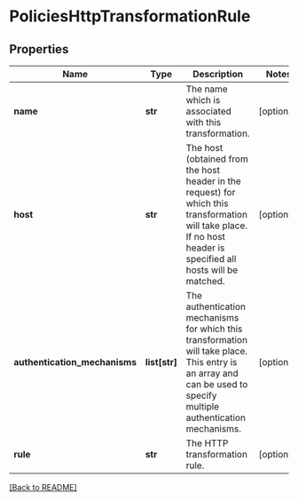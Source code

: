# PoliciesHttpTransformationRule


## Properties

Name | Type | Description | Notes
------------ | ------------- | ------------- | -------------
**name** | **str** | The name which is associated with this transformation.  | [optional] 
**host** | **str** | The host (obtained from the host header in the request) for which this transformation will take place. If no host header is specified all hosts will be matched.  | [optional] 
**authentication_mechanisms** | **list[str]** | The authentication mechanisms for which this transformation will take place. This entry is an array and can be used to specify multiple authentication mechanisms.  | [optional] 
**rule** | **str** | The HTTP transformation rule.  | [optional] 

[[Back to README]](../README.md)



